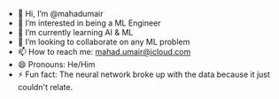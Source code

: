 - 👋 Hi, I’m @mahadumair
- 👀 I’m interested in being a ML Engineer
- 🌱 I’m currently learning AI & ML
- 💞️ I’m looking to collaborate on any ML problem
- 📫 How to reach me: mahad.umair@icloud.com
- 😄 Pronouns: He/Him
- ⚡ Fun fact: The neural network broke up with the data because it just couldn't relate.

<!---
mahadumair/mahadumair is a ✨ special ✨ repository because its `README.md` (this file) appears on your GitHub profile.
You can click the Preview link to take a look at your changes.
--->
